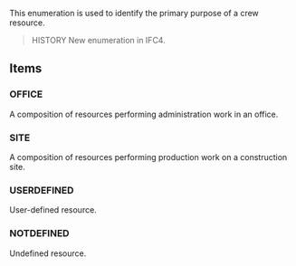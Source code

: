 This enumeration is used to identify the primary purpose of a crew resource.

<!-- end of short definition -->


> HISTORY New enumeration in IFC4.

## Items

### OFFICE
A composition of resources performing administration work in an office.

### SITE
A composition of resources performing production work on a construction site.

### USERDEFINED
User-defined resource.

### NOTDEFINED
Undefined resource.

